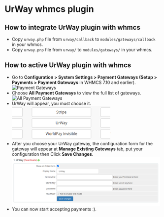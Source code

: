 # UrWay whmcs plugin

## How to integrate UrWay plugin with whmcs ##
* Copy `urway.php` file from `urway/callback` to `modules/gateways/callback` in your whmcs.
* Copy `urway.pnp` file from `urway/` to `modules/gateways/` in your whmcs.

## How to active UrWay plugin with whmcs ##
* Go to **Configuration > System Settings > Payment Gateways (Setup > Payments > Payment Gateways** in WHMCS 7.10 and earlier).<br>
  ![Payment Gateways](https://media.screensteps.com/image_assets/assets/003/651/511/original/17f4a41e-2da0-4475-8669-fc8d29a03f60.png)
* Choose **All Payment Gateways** to view the full list of gateways.<br>
  ![All Payment Gateways](https://media.screensteps.com/image_assets/assets/001/421/380/original/6ccabece-4d0e-41ad-bec8-f731bb7a006c.png)
* UrWay will appear, you must choose it.<br>
![UrWay in All Payment Gateways](screenshot-2.png?raw=true)
* After you choose your UrWay gateway, the configuration form for the gateway will appear at **Manage Existing Gateways** tab, put your configuration then Click **Save Changes**.<br>
  ![UrWay Configuration](screenshot-1.png?raw=true)
* You can now start accepting payments :).<br>